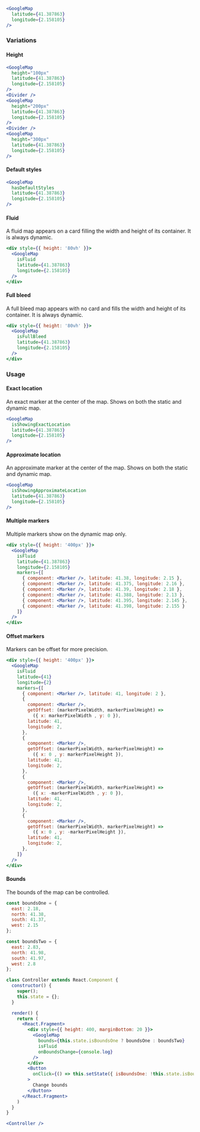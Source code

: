```jsx
<GoogleMap
  latitude={41.387863}
  longitude={2.158105}
/>
```

### Variations

#### Height

```jsx
<GoogleMap
  height="100px"
  latitude={41.387863}
  longitude={2.158105}
/>
<Divider />
<GoogleMap
  height="200px"
  latitude={41.387863}
  longitude={2.158105}
/>
<Divider />
<GoogleMap
  height="300px"
  latitude={41.387863}
  longitude={2.158105}
/>
```

#### Default styles

```jsx
<GoogleMap
  hasDefaultStyles
  latitude={41.387863}
  longitude={2.158105}
/>
```

#### Fluid

A fluid map appears on a card filling the width and height of its container. It is always dynamic.

```jsx
<div style={{ height: '80vh' }}>
  <GoogleMap
    isFluid
    latitude={41.387863}
    longitude={2.158105}
  />
</div>
```

#### Full bleed

A full bleed map appears with no card and fills the width and height of its container. It is always dynamic.

```jsx
<div style={{ height: '80vh' }}>
  <GoogleMap
    isFullBleed
    latitude={41.387863}
    longitude={2.158105}
  />
</div>
```

### Usage

#### Exact location

An exact marker at the center of the map. Shows on both the static and dynamic map.

```jsx
<GoogleMap
  isShowingExactLocation
  latitude={41.387863}
  longitude={2.158105}
/>
```

#### Approximate location

An approximate marker at the center of the map. Shows on both the static and dynamic map.

```jsx
<GoogleMap
  isShowingApproximateLocation
  latitude={41.387863}
  longitude={2.158105}
/>
```

#### Multiple markers

Multiple markers show on the dynamic map only.

```jsx
<div style={{ height: '400px' }}>
  <GoogleMap
    isFluid
    latitude={41.387863}
    longitude={2.158105}
    markers={[
      { component: <Marker />, latitude: 41.38, longitude: 2.15 },
      { component: <Marker />, latitude: 41.375, longitude: 2.16 },
      { component: <Marker />, latitude: 41.39, longitude: 2.18 },
      { component: <Marker />, latitude: 41.388, longitude: 2.13 },
      { component: <Marker />, latitude: 41.395, longitude: 2.145 },
      { component: <Marker />, latitude: 41.398, longitude: 2.155 }
    ]}
  />
</div>
```

#### Offset markers

Markers can be offset for more precision.

```jsx
<div style={{ height: '400px' }}>
  <GoogleMap
    isFluid
    latitude={41}
    longitude={2}
    markers={[
      { component: <Marker />, latitude: 41, longitude: 2 },
      {
        component: <Marker />,
        getOffset: (markerPixelWidth, markerPixelHeight) =>
          ({ x: markerPixelWidth , y: 0 }),
        latitude: 41,
        longitude: 2,
      },
      {
        component: <Marker />,
        getOffset: (markerPixelWidth, markerPixelHeight) =>
          ({ x: 0 , y: markerPixelHeight }),
        latitude: 41,
        longitude: 2,
      },
      {
        component: <Marker />,
        getOffset: (markerPixelWidth, markerPixelHeight) =>
          ({ x: -markerPixelWidth , y: 0 }),
        latitude: 41,
        longitude: 2,
      },
      {
        component: <Marker />,
        getOffset: (markerPixelWidth, markerPixelHeight) =>
          ({ x: 0 , y: -markerPixelHeight }),
        latitude: 41,
        longitude: 2,
      },
    ]}
  />
</div>
```

#### Bounds

The bounds of the map can be controlled.

```jsx
const boundsOne = {
  east: 2.18,
  north: 41.38,
  south: 41.37,
  west: 2.15
};

const boundsTwo = {
  east: 2.83,
  north: 41.98,
  south: 41.97,
  west: 2.8
};

class Controller extends React.Component {
  constructor() {
    super();
    this.state = {};
  }

  render() {
    return (
      <React.Fragment>
        <div style={{ height: 400, marginBottom: 20 }}>
          <GoogleMap
            bounds={this.state.isBoundsOne ? boundsOne : boundsTwo}
            isFluid
            onBoundsChange={console.log}
          />
        </div>
        <Button
          onClick={() => this.setState({ isBoundsOne: !this.state.isBoundsOne})}
        >
          Change bounds
        </Button>
      </React.Fragment>
    )
  }
}

<Controller />
```

